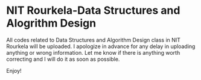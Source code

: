 # NIT Rourkela-Data Structures and Alogrithm Design
All codes related to Data Structures and Algorithm Design class in NIT Rourkela will be uploaded. I apologize in advance for any delay in uploading anything or wrong information. Let me know if there is anything worth correcting and I will do it as soon as possible.

Enjoy!
